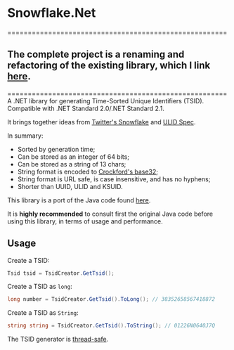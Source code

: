 # Snowflake.Net
======================================================
## The complete project is a renaming and refactoring of the existing library, which I link [here](https://github.com/kgkoutis/TSID.Creator.NET).
======================================================
A .NET library for generating Time-Sorted Unique Identifiers (TSID).
Compatible with .NET Standard 2.0/.NET Standard 2.1.

It brings together ideas from [Twitter's Snowflake](https://github.com/twitter-archive/snowflake/tree/snowflake-2010) and [ULID Spec](https://github.com/ulid/spec).

In summary:

*   Sorted by generation time;
*   Can be stored as an integer of 64 bits;
*   Can be stored as a string of 13 chars;
*   String format is encoded to [Crockford's base32](https://www.crockford.com/base32.html);
*   String format is URL safe, is case insensitive, and has no hyphens;
*   Shorter than UUID, ULID and KSUID.


This library is a port of the Java code found [here](https://github.com/f4b6a3/tsid-creator).

It is **highly recommended** to consult first the original Java code before using this library, 
in terms of usage and performance.

## Usage

Create a TSID:

```csharp
Tsid tsid = TsidCreator.GetTsid();
```

Create a TSID as `long`:

```csharp
long number = TsidCreator.GetTsid().ToLong(); // 38352658567418872
```

Create a TSID as `String`:

```csharp
string string = TsidCreator.GetTsid().ToString(); // 01226N0640J7Q
```

The TSID generator is [thread-safe](https://en.wikipedia.org/wiki/Thread_safety).